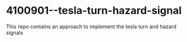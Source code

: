 # 4100901--tesla-turn-hazard-signal
This repo contains an approach to implement the tesla turn and hazard signals

